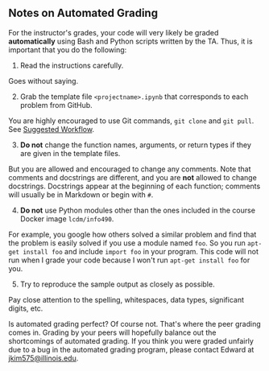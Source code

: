 ## Notes on Automated Grading

For the instructor's grades, your code will very likely be graded
**automatically** using Bash and Python scripts written by the TA. Thus, it is
important that you do the following:

1. Read the instructions carefully.

 Goes without saying.

2. Grab the template file `<projectname>.ipynb` that corresponds to each problem from GitHub.

 You are highly encouraged to use Git commands, `git clone` and `git pull`. See [Suggested Workflow](workflow.md).

3. **Do not** change the function names, arguments, or return types if they are given in the template files.

 But you are allowed and encouraged to change any comments. Note that comments
 and docstrings are different, and you are **not** allowed to change
 docstrings. Docstrings appear at the beginning of each function; comments will
 usually be in Markdown or begin with `#`.

4. **Do not** use Python modules other than the ones included in the course
  Docker image `lcdm/info490`.

  For example, you google how others solved a similar problem and find that the
  problem is easily solved if you use a module named `foo`. So you run `apt-get
  install foo` and include `import foo` in your program. This code will not run
  when I grade your code because I won't run `apt-get install foo` for you.

5. Try to reproduce the sample output as closely as possible.

 Pay close attention to the spelling, whitespaces, data types, significant digits, etc.

Is automated grading perfect? Of course not. That's where the peer grading comes in. Grading by your peers will hopefully balance out the shortcomings of automated grading. If you think you were graded unfairly due to a bug in the automated grading program, please contact Edward at jkim575@illinois.edu.
